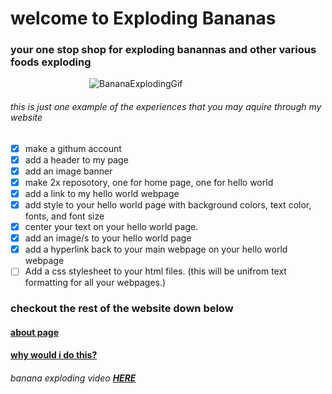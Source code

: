 
# welcome to Exploding Bananas

### **your one stop shop for exploding banannas and other various foods exploding**
‎ ‎ ‎ ‎ ‎ ‎ ‎ ‎ ‎ ‎ ‎ ‎ ‎ ‎ ‎ ‎ ‎ ‎ ‎ ‎ ‎ ‎ ‎ ‎ ‎ ‎ ‎ ‎ ‎ ‎ ‎ ‎ 
![BananaExplodingGif](https://i.makeagif.com/media/12-06-2015/f5WCKL.gif) 
###### this is just one example of the experiences that you may aquire through my website

- [x] make a githum account
- [x] add a header to my page
- [x] add an image banner
- [x] make 2x reposotory, one for home page, one for hello world
- [x] add a link to my hello world webpage
- [x] add style to your hello world page with background colors, text color, fonts, and font size
- [x] center your text on your hello world page.
- [x] add an image/s to your hello world page
- [x] add a hyperlink back to your main webpage on your hello world webpage
- [ ] Add a css stylesheet to your html files. (this will be unifrom text formatting for all your webpages.)

### checkout the rest of the website down below
#### [about page](https://explodingbananas.github.io/HelloWorld/)
#### [why would i do this?](https://explodingbananas.github.io/why-/)

###### banana exploding video [**HERE**](https://www.youtube.com/watch?v=s0Vw0I-PhcA)
